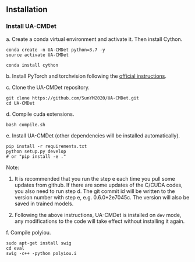 ## Installation

### Install UA-CMDet

a. Create a conda virtual environment and activate it. Then install Cython.

```shell
conda create -n UA-CMDet python=3.7 -y
source activate UA-CMDet

conda install cython
```

b. Install PyTorch and torchvision following the [official instructions](https://pytorch.org/).

c. Clone the UA-CMDet repository.

```shell
git clone https://github.com/SunYM2020/UA-CMDet.git
cd UA-CMDet
```

d. Compile cuda extensions.

```shell
bash compile.sh
```

e. Install UA-CMDet (other dependencies will be installed automatically).

```shell
pip install -r requirements.txt
python setup.py develop
# or "pip install -e ."
```

Note:

1. It is recommended that you run the step e each time you pull some updates from github. If there are some updates of the C/CUDA codes, you also need to run step d.
The git commit id will be written to the version number with step e, e.g. 0.6.0+2e7045c. The version will also be saved in trained models.

2. Following the above instructions, UA-CMDet is installed on `dev` mode, any modifications to the code will take effect without installing it again.


f. Compile polyiou.
```
sudo apt-get install swig
cd eval
swig -c++ -python polyiou.i
```